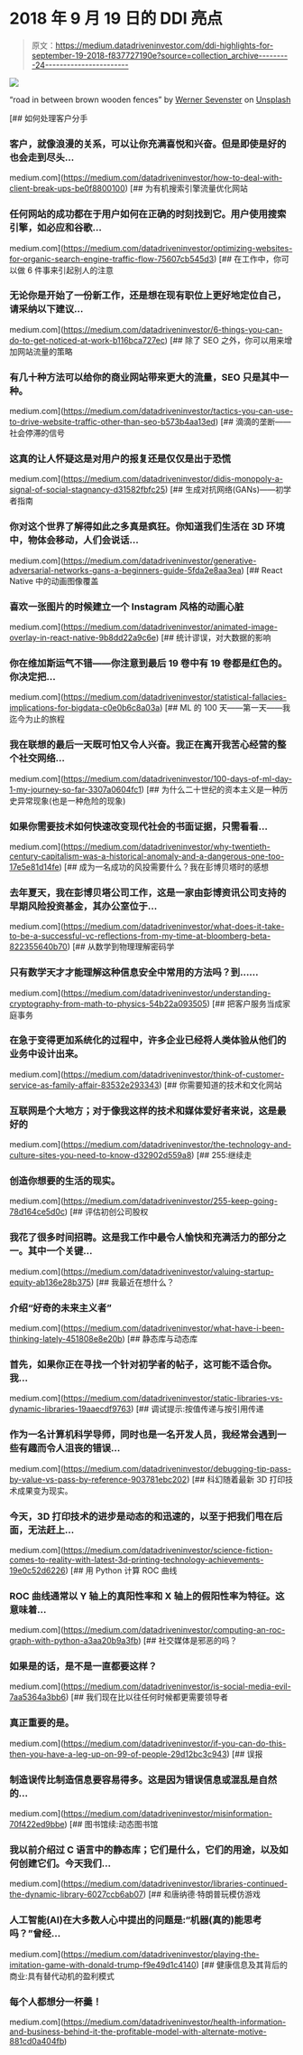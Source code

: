 # 2018 年 9 月 19 日的 DDI 亮点

> 原文：<https://medium.datadriveninvestor.com/ddi-highlights-for-september-19-2018-f837727190e?source=collection_archive---------24----------------------->

![](img/42fdc1beb7de0b23b688145eaa3ba2ce.png)

“road in between brown wooden fences” by [Werner Sevenster](https://unsplash.com/@werner7?utm_source=medium&utm_medium=referral) on [Unsplash](https://unsplash.com?utm_source=medium&utm_medium=referral)

[](https://medium.com/datadriveninvestor/how-to-deal-with-client-break-ups-be0f8800100) [## 如何处理客户分手

### 客户，就像浪漫的关系，可以让你充满喜悦和兴奋。但是即使是好的也会走到尽头…

medium.com](https://medium.com/datadriveninvestor/how-to-deal-with-client-break-ups-be0f8800100) [](https://medium.com/datadriveninvestor/optimizing-websites-for-organic-search-engine-traffic-flow-75607cb545d3) [## 为有机搜索引擎流量优化网站

### 任何网站的成功都在于用户如何在正确的时刻找到它。用户使用搜索引擎，如必应和谷歌…

medium.com](https://medium.com/datadriveninvestor/optimizing-websites-for-organic-search-engine-traffic-flow-75607cb545d3) [](https://medium.com/datadriveninvestor/6-things-you-can-do-to-get-noticed-at-work-b116bca727ec) [## 在工作中，你可以做 6 件事来引起别人的注意

### 无论你是开始了一份新工作，还是想在现有职位上更好地定位自己，请采纳以下建议…

medium.com](https://medium.com/datadriveninvestor/6-things-you-can-do-to-get-noticed-at-work-b116bca727ec) [](https://medium.com/datadriveninvestor/tactics-you-can-use-to-drive-website-traffic-other-than-seo-b573b4aa13ed) [## 除了 SEO 之外，你可以用来增加网站流量的策略

### 有几十种方法可以给你的商业网站带来更大的流量，SEO 只是其中一种。

medium.com](https://medium.com/datadriveninvestor/tactics-you-can-use-to-drive-website-traffic-other-than-seo-b573b4aa13ed) [](https://medium.com/datadriveninvestor/didis-monopoly-a-signal-of-social-stagnancy-d31582fbfc25) [## 滴滴的垄断——社会停滞的信号

### 这真的让人怀疑这是对用户的报复还是仅仅是出于恐慌

medium.com](https://medium.com/datadriveninvestor/didis-monopoly-a-signal-of-social-stagnancy-d31582fbfc25) [](https://medium.com/datadriveninvestor/generative-adversarial-networks-gans-a-beginners-guide-5fda2e8aa3ea) [## 生成对抗网络(GANs)——初学者指南

### 你对这个世界了解得如此之多真是疯狂。你知道我们生活在 3D 环境中，物体会移动，人们会说话…

medium.com](https://medium.com/datadriveninvestor/generative-adversarial-networks-gans-a-beginners-guide-5fda2e8aa3ea) [](https://medium.com/datadriveninvestor/animated-image-overlay-in-react-native-9b8dd22a9c6e) [## React Native 中的动画图像覆盖

### 喜欢一张图片的时候建立一个 Instagram 风格的动画心脏

medium.com](https://medium.com/datadriveninvestor/animated-image-overlay-in-react-native-9b8dd22a9c6e) [](https://medium.com/datadriveninvestor/statistical-fallacies-implications-for-bigdata-c0e0b6c8a03a) [## 统计谬误，对大数据的影响

### 你在维加斯运气不错——你注意到最后 19 卷中有 19 卷都是红色的。你决定把…

medium.com](https://medium.com/datadriveninvestor/statistical-fallacies-implications-for-bigdata-c0e0b6c8a03a) [](https://medium.com/datadriveninvestor/100-days-of-ml-day-1-my-journey-so-far-3307a0604fc1) [## ML 的 100 天——第一天——我迄今为止的旅程

### 我在联想的最后一天既可怕又令人兴奋。我正在离开我苦心经营的整个社交网络…

medium.com](https://medium.com/datadriveninvestor/100-days-of-ml-day-1-my-journey-so-far-3307a0604fc1) [](https://medium.com/datadriveninvestor/why-twentieth-century-capitalism-was-a-historical-anomaly-and-a-dangerous-one-too-17e5e81d14fe) [## 为什么二十世纪的资本主义是一种历史异常现象(也是一种危险的现象)

### 如果你需要技术如何快速改变现代社会的书面证据，只需看看…

medium.com](https://medium.com/datadriveninvestor/why-twentieth-century-capitalism-was-a-historical-anomaly-and-a-dangerous-one-too-17e5e81d14fe) [](https://medium.com/datadriveninvestor/what-does-it-take-to-be-a-successful-vc-reflections-from-my-time-at-bloomberg-beta-822355640b70) [## 成为一名成功的风投需要什么？我在彭博贝塔时的感想

### 去年夏天，我在彭博贝塔公司工作，这是一家由彭博资讯公司支持的早期风险投资基金，其办公室位于…

medium.com](https://medium.com/datadriveninvestor/what-does-it-take-to-be-a-successful-vc-reflections-from-my-time-at-bloomberg-beta-822355640b70) [](https://medium.com/datadriveninvestor/understanding-cryptography-from-math-to-physics-54b22a093505) [## 从数学到物理理解密码学

### 只有数学天才才能理解这种信息安全中常用的方法吗？到……

medium.com](https://medium.com/datadriveninvestor/understanding-cryptography-from-math-to-physics-54b22a093505) [](https://medium.com/datadriveninvestor/think-of-customer-service-as-family-affair-83532e293343) [## 把客户服务当成家庭事务

### 在急于变得更加系统化的过程中，许多企业已经将人类体验从他们的业务中设计出来。

medium.com](https://medium.com/datadriveninvestor/think-of-customer-service-as-family-affair-83532e293343) [](https://medium.com/datadriveninvestor/the-technology-and-culture-sites-you-need-to-know-d32902d559a8) [## 你需要知道的技术和文化网站

### 互联网是个大地方；对于像我这样的技术和媒体爱好者来说，这是最好的

medium.com](https://medium.com/datadriveninvestor/the-technology-and-culture-sites-you-need-to-know-d32902d559a8) [](https://medium.com/datadriveninvestor/255-keep-going-78d164ce5d0c) [## 255:继续走

### 创造你想要的生活的现实。

medium.com](https://medium.com/datadriveninvestor/255-keep-going-78d164ce5d0c) [](https://medium.com/datadriveninvestor/valuing-startup-equity-ab136e28b375) [## 评估初创公司股权

### 我花了很多时间招聘。这是我工作中最令人愉快和充满活力的部分之一。其中一个关键…

medium.com](https://medium.com/datadriveninvestor/valuing-startup-equity-ab136e28b375) [](https://medium.com/datadriveninvestor/what-have-i-been-thinking-lately-451808e8e20b) [## 我最近在想什么？

### 介绍“好奇的未来主义者”

medium.com](https://medium.com/datadriveninvestor/what-have-i-been-thinking-lately-451808e8e20b) [](https://medium.com/datadriveninvestor/static-libraries-vs-dynamic-libraries-19aaecdf9763) [## 静态库与动态库

### 首先，如果你正在寻找一个针对初学者的帖子，这可能不适合你。我…

medium.com](https://medium.com/datadriveninvestor/static-libraries-vs-dynamic-libraries-19aaecdf9763) [](https://medium.com/datadriveninvestor/debugging-tip-pass-by-value-vs-pass-by-reference-903781ebc202) [## 调试提示:按值传递与按引用传递

### 作为一名计算机科学导师，同时也是一名开发人员，我经常会遇到一些有趣而令人沮丧的错误…

medium.com](https://medium.com/datadriveninvestor/debugging-tip-pass-by-value-vs-pass-by-reference-903781ebc202) [](https://medium.com/datadriveninvestor/science-fiction-comes-to-reality-with-latest-3d-printing-technology-achievements-19e0c52d6226) [## 科幻随着最新 3D 打印技术成果变为现实。

### 今天，3D 打印技术的进步是动态的和迅速的，以至于把我们甩在后面，无法赶上…

medium.com](https://medium.com/datadriveninvestor/science-fiction-comes-to-reality-with-latest-3d-printing-technology-achievements-19e0c52d6226) [](https://medium.com/datadriveninvestor/computing-an-roc-graph-with-python-a3aa20b9a3fb) [## 用 Python 计算 ROC 曲线

### ROC 曲线通常以 Y 轴上的真阳性率和 X 轴上的假阳性率为特征。这意味着…

medium.com](https://medium.com/datadriveninvestor/computing-an-roc-graph-with-python-a3aa20b9a3fb) [](https://medium.com/datadriveninvestor/is-social-media-evil-7aa5364a3bb6) [## 社交媒体是邪恶的吗？

### 如果是的话，是不是一直都要这样？

medium.com](https://medium.com/datadriveninvestor/is-social-media-evil-7aa5364a3bb6) [](https://medium.com/datadriveninvestor/if-you-can-do-this-then-you-have-a-leg-up-on-99-of-people-29d12bc3c943) [## 我们现在比以往任何时候都更需要领导者

### 真正重要的是。

medium.com](https://medium.com/datadriveninvestor/if-you-can-do-this-then-you-have-a-leg-up-on-99-of-people-29d12bc3c943) [](https://medium.com/datadriveninvestor/misinformation-70f422ed9bbe) [## 误报

### 制造误传比制造信息要容易得多。这是因为错误信息或混乱是自然的…

medium.com](https://medium.com/datadriveninvestor/misinformation-70f422ed9bbe) [](https://medium.com/datadriveninvestor/libraries-continued-the-dynamic-library-6027ccb6ab07) [## 图书馆续:动态图书馆

### 我以前介绍过 C 语言中的静态库；它们是什么，它们的用途，以及如何创建它们。今天我们…

medium.com](https://medium.com/datadriveninvestor/libraries-continued-the-dynamic-library-6027ccb6ab07) [](https://medium.com/datadriveninvestor/playing-the-imitation-game-with-donald-trump-f9e49d1c4140) [## 和唐纳德·特朗普玩模仿游戏

### 人工智能(AI)在大多数人心中提出的问题是:“机器(真的)能思考吗？”曾经…

medium.com](https://medium.com/datadriveninvestor/playing-the-imitation-game-with-donald-trump-f9e49d1c4140) [](https://medium.com/datadriveninvestor/health-information-and-business-behind-it-the-profitable-model-with-alternate-motive-881cd0a404fb) [## 健康信息及其背后的商业:具有替代动机的盈利模式

### 每个人都想分一杯羹！

medium.com](https://medium.com/datadriveninvestor/health-information-and-business-behind-it-the-profitable-model-with-alternate-motive-881cd0a404fb)
